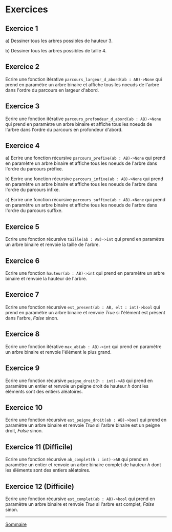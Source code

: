 # Exercices

## Exercice 1

a) Dessiner tous les arbres possibles de hauteur $3$.

b) Dessiner tous les arbres possibles de taille $4$.

## Exercice 2

Ecrire une fonction itérative `parcours_largeur_d_abord(ab : AB)->None` qui prend en paramètre un arbre binaire et affiche tous les noeuds de l'arbre dans l'ordre du parcours en largeur d'abord.

## Exercice 3

Ecrire une fonction itérative `parcours_profondeur_d_abord(ab : AB)->None` qui prend en paramètre un arbre binaire et affiche tous les noeuds de l'arbre dans l'ordre du parcours en profondeur d'abord.

## Exercice 4

a) Ecrire une fonction récursive `parcours_prefixe(ab : AB)->None` qui prend en paramètre un arbre binaire et affiche tous les noeuds de l'arbre dans l'ordre du parcours préfixe.

b) Ecrire une fonction récursive `parcours_infixe(ab : AB)->None` qui prend en paramètre un arbre binaire et affiche tous les noeuds de l'arbre dans l'ordre du parcours infixe.

c) Ecrire une fonction récursive `parcours_suffixe(ab : AB)->None` qui prend en paramètre un arbre binaire et affiche tous les noeuds de l'arbre dans l'ordre du parcours suffixe.

## Exercice 5

Ecrire une fonction récursive `taille(ab : AB)->int` qui prend en paramètre un arbre binaire et renvoie la taille de l'arbre.

## Exercice 6

Ecrire une fonction `hauteur(ab : AB)->int` qui prend en paramètre un arbre binaire et renvoie la hauteur de l'arbre.

## Exercice 7

Ecrire une fonction récursive `est_present(ab : AB, elt : int)->bool` qui prend en paramètre un arbre binaire et renvoie $True$ si l'élément est présent dans l'arbre, $False$ sinon.

## Exercice 8

Ecrire une fonction itérative `max_ab(ab : AB)->int` qui prend en paramètre un arbre binaire et renvoie l'élément le plus grand.

## Exercice 9

Ecrire une fonction récursive `peigne_droit(h : int)->AB` qui prend en paramètre un entier et renvoie un peigne droit de hauteur $h$ dont les éléments sont des entiers aléatoires.

## Exercice 10

Ecrire une fonction récursive `est_peigne_droit(ab : AB)->bool` qui prend en paramètre un arbre binaire et renvoie $True$ si l'arbre binaire est un peigne droit, $False$ sinon.

## Exercice 11 (Difficile)

Ecrire une fonction récursive `ab_complet(h : int)->AB` qui prend en paramètre un entier et renvoie un arbre binaire complet de hauteur $h$ dont les éléments sont des entiers aléatoires.

## Exercice 12 (Difficile)

Ecrire une fonction récursive `est_complet(ab : AB)->bool` qui prend en paramètre un arbre binaire et renvoie $True$ si l'arbre est complet, $False$ sinon.


________________

[Sommaire](./../../README.md)